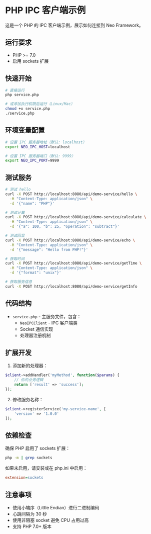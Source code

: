 # PHP IPC 客户端示例

这是一个 PHP 的 IPC 客户端示例，展示如何连接到 Neo Framework。

## 运行要求

- PHP >= 7.0
- 启用 sockets 扩展

## 快速开始

```bash
# 直接运行
php service.php

# 或添加执行权限后运行（Linux/Mac）
chmod +x service.php
./service.php
```

## 环境变量配置

```bash
# 设置 IPC 服务器地址（默认: localhost）
export NEO_IPC_HOST=localhost

# 设置 IPC 服务器端口（默认: 9999）
export NEO_IPC_PORT=9999
```

## 测试服务

```bash
# 测试 hello
curl -X POST http://localhost:8080/api/demo-service/hello \
  -H "Content-Type: application/json" \
  -d '{"name": "PHP"}'

# 测试计算
curl -X POST http://localhost:8080/api/demo-service/calculate \
  -H "Content-Type: application/json" \
  -d '{"a": 100, "b": 25, "operation": "subtract"}'

# 测试回显
curl -X POST http://localhost:8080/api/demo-service/echo \
  -H "Content-Type: application/json" \
  -d '{"message": "Hello from PHP!"}'

# 获取时间
curl -X POST http://localhost:8080/api/demo-service/getTime \
  -H "Content-Type: application/json" \
  -d '{"format": "unix"}'

# 获取服务信息
curl -X POST http://localhost:8080/api/demo-service/getInfo
```

## 代码结构

- `service.php` - 主服务文件，包含：
  - `NeoIPCClient` - IPC 客户端类
  - Socket 通信实现
  - 处理器注册机制

## 扩展开发

1. 添加新的处理器：
```php
$client->addHandler('myMethod', function($params) {
    // 你的业务逻辑
    return ['result' => 'success'];
});
```

2. 修改服务名称：
```php
$client->registerService('my-service-name', [
    'version' => '1.0.0'
]);
```

## 依赖检查

确保 PHP 启用了 sockets 扩展：
```bash
php -m | grep sockets
```

如果未启用，请安装或在 php.ini 中启用：
```ini
extension=sockets
```

## 注意事项

- 使用小端序（Little Endian）进行二进制编码
- 心跳间隔为 30 秒
- 使用非阻塞 socket 避免 CPU 占用过高
- 支持 PHP 7.0+ 版本